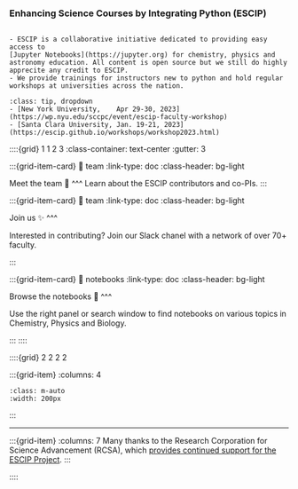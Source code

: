 ### Enhancing Science Courses by Integrating Python (ESCIP)

```{admonition} What is ESCIP about?

- ESCIP is a collaborative initiative dedicated to providing easy access to
[Jupyter Notebooks](https://jupyter.org) for chemistry, physics and
astronomy education. All content is open source but we still do highly apprecite any credit to ESCIP.
- We provide trainings for instructors new to python and hold regular workshops at universities across the nation. 
```

```{admonition} ESCIP Workshops for 2023
:class: tip, dropdown
- [New York University,    Apr 29-30, 2023](https://wp.nyu.edu/sccpc/event/escip-faculty-workshop) 
- [Santa Clara University, Jan. 19-21, 2023](https://escip.github.io/workshops/workshop2023.html) 
```


::::{grid} 1 1 2 3
:class-container: text-center
:gutter: 3

:::{grid-item-card}
:link: team
:link-type: doc
:class-header: bg-light

Meet the team 🤠
^^^
Learn about the ESCIP contributors and co-PIs. 
:::

:::{grid-item-card}
:link: team
:link-type: doc
:class-header: bg-light

Join us ✨
^^^

Interested in contributing? Join our Slack chanel with a network of over 70+ faculty.

:::

:::{grid-item-card}
:link: notebooks
:link-type: doc
:class-header: bg-light

Browse the notebooks 🚀
^^^

Use the right panel or search window to find notebooks on various topics in Chemistry, Physics and Biology.

:::
::::



::::{grid} 2 2 2 2

:::{grid-item}
:columns: 4

```{image} https://rescorp.org/imgs/rcsa_logo.png
:class: m-auto
:width: 200px
```

:::


---

:::{grid-item}
:columns: 7
Many thanks to the Research Corporation for Science Advancement (RCSA), which [provides continued support for the ESCIP Project](https://rescorp.org/).
:::

::::

